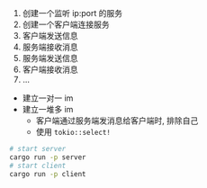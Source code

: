 1. 创建一个监听 ip:port 的服务
2. 创建一个客户端连接服务
3. 客户端发送信息
4. 服务端接收消息
5. 服务端发送信息
6. 客户端接收消息
5. ...


- 建立一对一 im
- 建立一堆多 im
    - 客户端通过服务端发消息给客户端时, 排除自己
    - 使用 `tokio::select!`

```bash
# start server
cargo run -p server
# start client
cargo run -p client
```